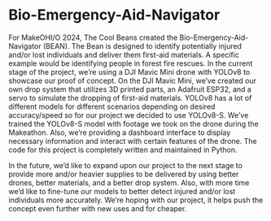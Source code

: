 # Bio-Emergency-Aid-Navigator
For MakeOHI/O 2024, The Cool Beans created the Bio-Emergency-Aid-Navigator (BEAN). The Bean is designed to identify potentially injured and/or lost individuals and deliver them first-aid materials. A specific example would be identifying people in forest fire rescues. In the current stage of the project, we’re using a DJI Mavic Mini drone with YOLOv8 to showcase our proof of concept. On the DJI Mavic Mini, we’ve created our own drop system that utilizes 3D printed parts, an Adafruit ESP32, and a servo to simulate the dropping of first-aid materials. YOLOv8 has a lot of different models for different scenarios depending on desired accuracy/speed so for our project we decided to use YOLOv8-S. We’ve trained the YOLOv8-S model with footage we took on the drone during the Makeathon. Also, we’re providing a dashboard interface to display necessary information and interact with certain features of the drone. The code for this project is completely written and maintained in Python.

In the future, we’d like to expand upon our project to the next stage to provide more and/or heavier supplies to be delivered by using better drones, better materials, and a better drop system. Also, with more time we’d like to fine-tune our models to better detect injured and/or lost individuals more accurately. We’re hoping with our project, it helps push the concept even further with new uses and for cheaper. 

